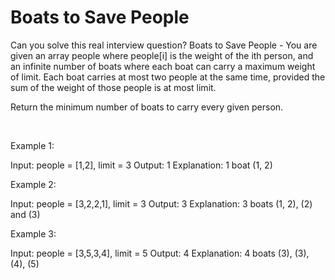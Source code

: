 # Boats to Save People

Can you solve this real interview question? Boats to Save People - You are given an array people where people[i] is the weight of the ith person, and an infinite number of boats where each boat can carry a maximum weight of limit. Each boat carries at most two people at the same time, provided the sum of the weight of those people is at most limit.

Return the minimum number of boats to carry every given person.

 

Example 1:


Input: people = [1,2], limit = 3
Output: 1
Explanation: 1 boat (1, 2)


Example 2:


Input: people = [3,2,2,1], limit = 3
Output: 3
Explanation: 3 boats (1, 2), (2) and (3)


Example 3:


Input: people = [3,5,3,4], limit = 5
Output: 4
Explanation: 4 boats (3), (3), (4), (5)